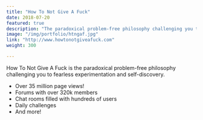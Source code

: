 ```yaml
---
title: "How To Not Give A Fuck"
date: 2018-07-20
featured: true
description: "The paradoxical problem-free philosophy challenging you to fearless experimentation and self-discovery. Over 35 million page views and 300k+ forum members!"
image: "/img/portfolio/htngaf.jpg"
link: "http://www.howtonotgiveafuck.com"
weight: 300

---
```


How To Not Give A Fuck is the paradoxical problem-free philosophy challenging you to fearless experimentation and self-discovery.

- Over 35 million page views!
- Forums with over 320k members
- Chat rooms filled with hundreds of users
- Daily challenges
- And more!



